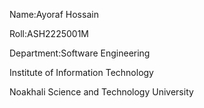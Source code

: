 Name:Ayoraf Hossain

Roll:ASH2225001M

Department:Software Engineering

Institute of Information Technology

Noakhali Science and Technology University

